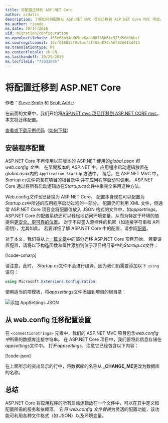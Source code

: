 ```yaml
---
title: 将配置迁移到 ASP.NET Core
author: ardalis
description: 了解如何将配置从 ASP.NET MVC 项目迁移到 ASP.NET Core MVC 项目。
ms.author: riande
ms.date: 10/14/2016
uid: migration/configuration
ms.openlocfilehash: 455e66b94dd69ee6aab88768b64c525d56b8bbcf
ms.sourcegitcommit: 16cf016035f0c9acf3ff0ad874c56f82e013d415
ms.translationtype: MT
ms.contentlocale: zh-CN
ms.lasthandoff: 10/29/2019
ms.locfileid: "73033895"
---
```

# <a name="migrate-configuration-to-aspnet-core"></a>将配置迁移到 ASP.NET Core

作者：[Steve Smith](https://ardalis.com/) 和 [Scott Addie](https://scottaddie.com)

在前面的文章中，我们开始将[ASP.NET mvc 项目迁移到 ASP.NET CORE mvc](xref:migration/mvc)。 本文将迁移配置。

[查看或下载示例代码](https://github.com/aspnet/AspNetCore.Docs/tree/master/aspnetcore/migration/configuration/samples)（[如何下载](xref:index#how-to-download-a-sample)）

## <a name="setup-configuration"></a>安装程序配置

ASP.NET Core 不再使用以前版本的 ASP.NET 使用的*global.asax* *和 web.config 文件。* 在早期版本的 ASP.NET 中，应用程序启动逻辑放置在*global.asax*内的 `Application_StartUp` 方法中。 稍后，在 ASP.NET MVC 中， *Startup.cs*文件包含在项目的根目录中;并在应用程序启动时调用。 ASP.NET Core 通过将所有启动逻辑放在*Startup.cs*文件中来完全采用这种方法。

Web.config*文件也*已替换为 ASP.NET Core。 配置本身现在可以配置为*Startup.cs*中所述的应用程序启动过程的一部分。 配置仍可利用 XML 文件，但通常 ASP.NET Core 项目会将配置值放入 JSON 格式的文件中，如*appsettings*。 ASP.NET Core 的配置系统还可以轻松地访问环境变量，从而为特定于环境的值提供[更安全、更可靠的位置](xref:security/app-secrets)。 对于不应签入源控件的机密（如连接字符串和 API 密钥），尤其如此。 若要详细了解 ASP.NET Core 中的配置，请参阅[配置](xref:fundamentals/configuration/index)。

对于本文，我们将从[上一篇文章](xref:migration/mvc)中的部分迁移 ASP.NET Core 项目开始。 若要设置配置，请将以下构造函数和属性添加到位于项目根目录中的*Startup.cs*文件：

[!code-csharp[](configuration/samples/WebApp1/src/WebApp1/Startup.cs?range=11-16)]

请注意，此时， *Startup.cs*文件不会进行编译，因为我们仍需要添加以下 `using` 语句：

```csharp
using Microsoft.Extensions.Configuration;
```

使用适当的项模板，将*appsettings*文件添加到项目的根目录：

![添加 AppSettings JSON](configuration/_static/add-appsettings-json.png)

## <a name="migrate-configuration-settings-from-webconfig"></a>从 web.config 迁移配置设置

在 `<connectionStrings>` 元素中，我们的 ASP.NET MVC 项目包含*web.config 中*所需的数据库连接字符串。 在 ASP.NET Core 项目中，我们要将此信息存储在*appsettings*文件中。 打开*appsettings*，注意它已经包含以下内容：

[!code-json[](../migration/configuration/samples/WebApp1/src/WebApp1/appsettings.json?highlight=4)]

在上面所示的突出显示的行中，将数据库的名称从 **_CHANGE_ME**更改为数据库的名称。

## <a name="summary"></a>总结

ASP.NET Core 将应用程序的所有启动逻辑放在一个文件中，可以在其中定义和配置所需的服务和依赖项。 它*将 web.config 文件替换*为灵活的配置功能，该功能可利用各种文件格式（如 JSON）以及环境变量。
